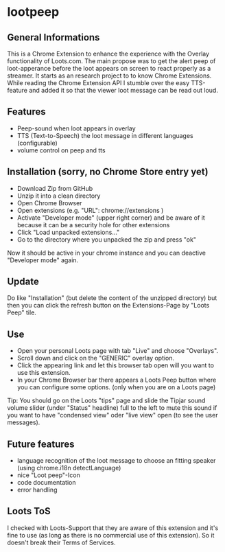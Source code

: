 # lootpeep

## General Informations
This is a Chrome Extension to enhance the experience with the Overlay functionality of Loots.com. The main propose was to get the alert peep of loot-apperance before the loot appears on screen to react properly as a streamer. It starts as an research project to to know Chrome Extensions. While reading the Chrome Extension API I stumble over the easy TTS-feature and added it so that the viewer loot message can be read out loud.

## Features
- Peep-sound when loot appears in overlay
- TTS (Text-to-Speech) the loot message in different languages (configurable)
- volume control on peep and tts

## Installation (sorry, no Chrome Store entry yet)
- Download Zip from GitHub
- Unzip it into a clean directory
- Open Chrome Browser
- Open extensions (e.g. "URL": chrome://extensions )
- Activate "Developer mode" (upper right corner) and be aware of it because it can be a security hole for other extensions
- Click "Load unpacked extensions..."
- Go to the directory where you unpacked the zip and press "ok"

Now it should be active in your chrome instance and you can deactive "Developer mode" again.

## Update
Do like "Installation" (but delete the content of the unzipped directory) but then you can click the refresh button on the Extensions-Page by "Loots Peep" tile.

## Use
- Open your personal Loots page with tab "Live" and choose "Overlays". 
- Scroll down and click on the "GENERIC" overlay option.
- Click the appearing link and let this browser tab open will you want to use this extension.
- In your Chrome Browser bar there appears a Loots Peep button where you can configure some options. (only when you are on a Loots page)

Tip: You should go on the Loots "tips" page and slide the Tipjar sound volume slider (under "Status" headline) full to the left to mute this sound if you want to have "condensed view" oder "live view" open (to see the user messages).

## Future features
- language recognition of the loot message to choose an fitting speaker (using chrome.i18n detectLanguage)
- nice "Loot peep"-Icon
- code documentation
- error handling

## Loots ToS
I checked with Loots-Support that they are aware of this extension and it's fine to use (as long as there is no commercial use of this extension).
So it doesn't break their Terms of Services.
